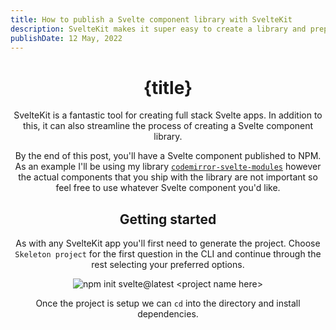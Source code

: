 ```yaml
---
title: How to publish a Svelte component library with SvelteKit
description: SvelteKit makes it super easy to create a library and prepare it for publishing to NPM.
publishDate: 12 May, 2022
---
```


<script>
  import Header from '../../components/Header.svelte';

  import CodeBlock from '../../components/CodeBlock.svelte';

  let testCode = `

<div className="card-wrapper">
  <div className="header">
    <h1>Card Heading</h1>
    <img src="chevron.svg" />
  </div>
  <p>Description</p>
  <div className="metadata">
    <div className="author">
      <img src="avatar-image.svg"/>
      <p>Joanna Smith</p>
    </div>
    <time>3:10pm</time>
  </div>
</div>
  `
</script>

<Header title={title}/>

# {title}

SvelteKit is a fantastic tool for creating full stack Svelte apps. In addition to this, it can also streamline the process of creating a Svelte component library.

By the end of this post, you'll have a Svelte component published to NPM. As an example I'll be using my library [`codemirror-svelte-modules`](https://www.npmjs.com/package/codemirror-svelte-modules) however the actual components that you ship with the library are not important so feel free to use whatever Svelte component you'd like.

## Getting started

As with any SvelteKit app you'll first need to generate the project. Choose `Skeleton project` for the first question in the CLI and continue through the rest selecting your preferred options.

<img src="/img/svelte-lib/init_svelte_project.svg" alt="npm init svelte@latest <project name here>" />

Once the project is setup we can `cd` into the directory and install dependencies.
